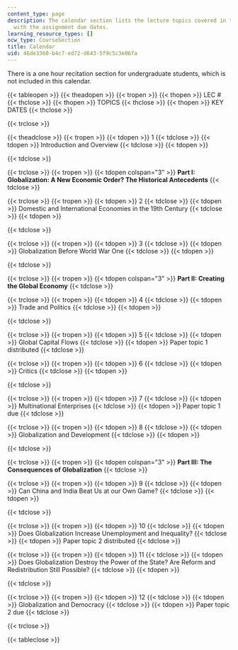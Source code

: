 ```yaml
---
content_type: page
description: The calendar section lists the lecture topics covered in the course along
  with the assignment due dates.
learning_resource_types: []
ocw_type: CourseSection
title: Calendar
uid: 46de3360-b4c7-ed72-d643-5f9c5c3e06fa
---
```


There is a one hour recitation section for undergraduate students, which is not included in this calendar.

{{< tableopen >}}
{{< theadopen >}}
{{< tropen >}}
{{< thopen >}}
LEC #
{{< thclose >}}
{{< thopen >}}
TOPICS
{{< thclose >}}
{{< thopen >}}
KEY DATES
{{< thclose >}}

{{< trclose >}}

{{< theadclose >}}
{{< tropen >}}
{{< tdopen >}}
1
{{< tdclose >}}
{{< tdopen >}}
Introduction and Overview
{{< tdclose >}}
{{< tdopen >}}

{{< tdclose >}}

{{< trclose >}}
{{< tropen >}}
{{< tdopen colspan="3" >}}
**Part I: Globalization: A New Economic Order? The Historical Antecedents**
{{< tdclose >}}

{{< trclose >}}
{{< tropen >}}
{{< tdopen >}}
2
{{< tdclose >}}
{{< tdopen >}}
Domestic and International Economies in the 19th Century
{{< tdclose >}}
{{< tdopen >}}

{{< tdclose >}}

{{< trclose >}}
{{< tropen >}}
{{< tdopen >}}
3
{{< tdclose >}}
{{< tdopen >}}
Globalization Before World War One
{{< tdclose >}}
{{< tdopen >}}

{{< tdclose >}}

{{< trclose >}}
{{< tropen >}}
{{< tdopen colspan="3" >}}
**Part II: Creating the Global Economy**
{{< tdclose >}}

{{< trclose >}}
{{< tropen >}}
{{< tdopen >}}
4
{{< tdclose >}}
{{< tdopen >}}
Trade and Politics
{{< tdclose >}}
{{< tdopen >}}

{{< tdclose >}}

{{< trclose >}}
{{< tropen >}}
{{< tdopen >}}
5
{{< tdclose >}}
{{< tdopen >}}
Global Capital Flows
{{< tdclose >}}
{{< tdopen >}}
Paper topic 1 distributed
{{< tdclose >}}

{{< trclose >}}
{{< tropen >}}
{{< tdopen >}}
6
{{< tdclose >}}
{{< tdopen >}}
Critics
{{< tdclose >}}
{{< tdopen >}}

{{< tdclose >}}

{{< trclose >}}
{{< tropen >}}
{{< tdopen >}}
7
{{< tdclose >}}
{{< tdopen >}}
Multinational Enterprises
{{< tdclose >}}
{{< tdopen >}}
Paper topic 1 due
{{< tdclose >}}

{{< trclose >}}
{{< tropen >}}
{{< tdopen >}}
8
{{< tdclose >}}
{{< tdopen >}}
Globalization and Development
{{< tdclose >}}
{{< tdopen >}}

{{< tdclose >}}

{{< trclose >}}
{{< tropen >}}
{{< tdopen colspan="3" >}}
**Part III: The Consequences of Globalization**
{{< tdclose >}}

{{< trclose >}}
{{< tropen >}}
{{< tdopen >}}
9
{{< tdclose >}}
{{< tdopen >}}
Can China and India Beat Us at our Own Game?
{{< tdclose >}}
{{< tdopen >}}

{{< tdclose >}}

{{< trclose >}}
{{< tropen >}}
{{< tdopen >}}
10
{{< tdclose >}}
{{< tdopen >}}
Does Globalization Increase Unemployment and Inequality?
{{< tdclose >}}
{{< tdopen >}}
Paper topic 2 distributed
{{< tdclose >}}

{{< trclose >}}
{{< tropen >}}
{{< tdopen >}}
11
{{< tdclose >}}
{{< tdopen >}}
Does Globalization Destroy the Power of the State? Are Reform and Redistribution Still Possible?
{{< tdclose >}}
{{< tdopen >}}

{{< tdclose >}}

{{< trclose >}}
{{< tropen >}}
{{< tdopen >}}
12
{{< tdclose >}}
{{< tdopen >}}
Globalization and Democracy
{{< tdclose >}}
{{< tdopen >}}
Paper topic 2 due
{{< tdclose >}}

{{< trclose >}}

{{< tableclose >}}